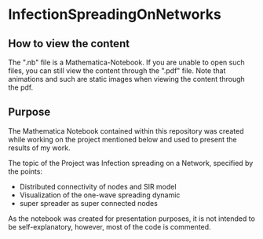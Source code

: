 # InfectionSpreadingOnNetworks

## How to view the content
The ".nb" file is a Mathematica-Notebook. If you are unable to open such files, you can still view the content through the ".pdf" file. Note that animations and such are static images when viewing the content through the pdf.

## Purpose
The Mathematica Notebook contained within this repository was created while working on the project mentioned below and used to present the results of my work.

The topic of the Project was Infection spreading on a Network, specified by the points:
-	Distributed connectivity of nodes and SIR model 
-	Visualization of the one-wave spreading dynamic
-	super spreader as super connected nodes

As the notebook was created for presentation purposes, it is not intended to be self-explanatory, however, most of the code is commented.  
